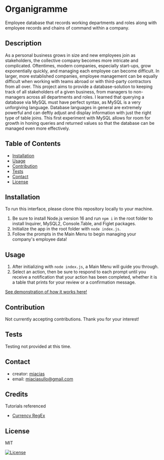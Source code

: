 # Organigramme
Employee database that records working departments and roles along with employee records and chains of command within a company.


## Description

  As a personal business grows in size and new employees join as stakeholders, the collective company becomes more intricate and complicated. Oftentimes, modern companies, especially start-ups, grow exponentially quickly, and managing each employee can become difficult. In larger, more established companies, employee management can be equally difficult when working with teams abroad or with third-party contractors from all over. This project aims to provide a database-solution to keeping track of all stakeholders of a given business, from managers to non-managers across all departments and roles. I learned that querying a database via MySQL must have perfect syntax, as MySQL is a very unforgiving language. Database languages in general are extremely powerful and can deftly adjust and display information with just the right type of table joins. This first experiment with MySQL allows for room for growth in honing queries and returned values so that the database can be managed even more effectively.


## Table of Contents
  - [Installation](#installation)
  - [Usage](#usage)
  - [Contribution](#contribution)
  - [Tests](#tests)
  - [Contact](#contact)
  - [License](#license)


## Installation
  
To run this interface, please clone this repository locally to your machine.
1. Be sure to install Node.js version 16 and run `npm i` in the root folder to install Inquirer, MySQL2, Console.Table, and Figlet packages.
2. Initialize the app in the root folder with `node index.js`.
3. Follow the prompts in the Main Menu to begin managing your company's employee data!


## Usage
  
1. After initializing with `node index.js`, a Main Menu will guide you through.
2. Select an action, then be sure to respond to each prompt until you receive a notification that your action has been completed, whether it is a table that prints for your review or a confirmation message. 

[See demonstration of how it works here!]()


## Contribution

Not currently accepting contributions. Thank you for your interest!


## Tests

Testing not provided at this time.


## Contact

  - creator: [miacias](https://github.com/miacias)
  - email: [miaciasullo@gmail.com](mailto:miaciasullo@gmail.com)

## Credits

Tutorials referenced 
- [Currency RegEx](https://stackoverflow.com/questions/354044/what-is-the-best-u-s-currency-regex)

## License
  
MIT

[![License](https://img.shields.io/badge/license-MIT-blue?logo=github)](https://github.com/miacias/Organigramme/blob/main/LICENSE)